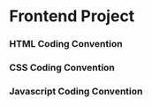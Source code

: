 # Frontend Project




### HTML Coding Convention


### CSS Coding Convention


### Javascript Coding Convention


